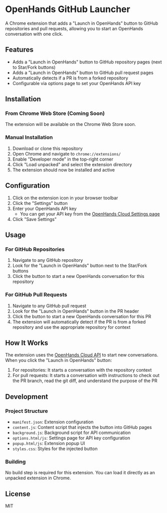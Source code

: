 # OpenHands GitHub Launcher

A Chrome extension that adds a "Launch in OpenHands" button to GitHub repositories and pull requests, allowing you to start an OpenHands conversation with one click.

## Features

- Adds a "Launch in OpenHands" button to GitHub repository pages (next to Star/Fork buttons)
- Adds a "Launch in OpenHands" button to GitHub pull request pages
- Automatically detects if a PR is from a forked repository
- Configurable via options page to set your OpenHands API key

## Installation

### From Chrome Web Store (Coming Soon)

The extension will be available on the Chrome Web Store soon.

### Manual Installation

1. Download or clone this repository
2. Open Chrome and navigate to `chrome://extensions/`
3. Enable "Developer mode" in the top-right corner
4. Click "Load unpacked" and select the extension directory
5. The extension should now be installed and active

## Configuration

1. Click on the extension icon in your browser toolbar
2. Click the "Settings" button
3. Enter your OpenHands API key
   - You can get your API key from the [OpenHands Cloud Settings page](https://app.all-hands.dev/settings)
4. Click "Save Settings"

## Usage

### For GitHub Repositories

1. Navigate to any GitHub repository
2. Look for the "Launch in OpenHands" button next to the Star/Fork buttons
3. Click the button to start a new OpenHands conversation for this repository

### For GitHub Pull Requests

1. Navigate to any GitHub pull request
2. Look for the "Launch in OpenHands" button in the PR header
3. Click the button to start a new OpenHands conversation for this PR
4. The extension will automatically detect if the PR is from a forked repository and use the appropriate repository for context

## How It Works

The extension uses the [OpenHands Cloud API](https://docs.all-hands.dev/modules/usage/cloud/cloud-api) to start new conversations. When you click the "Launch in OpenHands" button:

1. For repositories: It starts a conversation with the repository context
2. For pull requests: It starts a conversation with instructions to check out the PR branch, read the git diff, and understand the purpose of the PR

## Development

### Project Structure

- `manifest.json`: Extension configuration
- `content.js`: Content script that injects the button into GitHub pages
- `background.js`: Background script for API communication
- `options.html/js`: Settings page for API key configuration
- `popup.html/js`: Extension popup UI
- `styles.css`: Styles for the injected button

### Building

No build step is required for this extension. You can load it directly as an unpacked extension in Chrome.

## License

MIT
